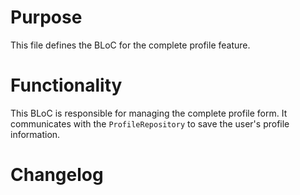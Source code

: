 # Purpose

This file defines the BLoC for the complete profile feature.

# Functionality

This BLoC is responsible for managing the complete profile form. It communicates with the `ProfileRepository` to save the user's profile information.

# Changelog

